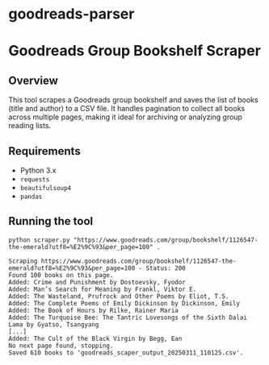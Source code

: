 # goodreads-parser

# Goodreads Group Bookshelf Scraper

## Overview
This tool scrapes a Goodreads group bookshelf and saves the list of books (title and author) to a CSV file. It handles pagination to collect all books across multiple pages, making it ideal for archiving or analyzing group reading lists.

## Requirements
- Python 3.x
- `requests`
- `beautifulsoup4`
- `pandas`

## Running the tool

```
python scraper.py "https://www.goodreads.com/group/bookshelf/1126547-the-emerald?utf8=%E2%9C%93&per_page=100" .

Scraping https://www.goodreads.com/group/bookshelf/1126547-the-emerald?utf8=%E2%9C%93&per_page=100 - Status: 200
Found 100 books on this page.
Added: Crime and Punishment by Dostoevsky, Fyodor
Added: Man’s Search for Meaning by Frankl, Viktor E.
Added: The Wasteland, Prufrock and Other Poems by Eliot, T.S.
Added: The Complete Poems of Emily Dickinson by Dickinson, Emily
Added: The Book of Hours by Rilke, Rainer Maria
Added: The Turquoise Bee: The Tantric Lovesongs of the Sixth Dalai Lama by Gyatso, Tsangyang
[...]
Added: The Cult of the Black Virgin by Begg, Ean
No next page found, stopping.
Saved 610 books to 'goodreads_scaper_output_20250311_110125.csv'.
```
